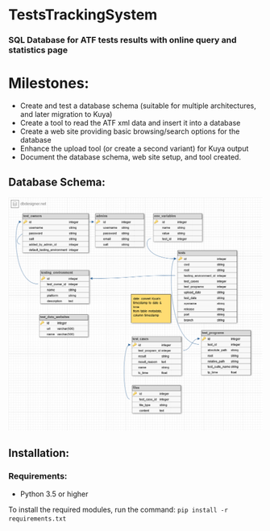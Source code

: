 # TestsTrackingSystem

### SQL Database for ATF tests results with online query and statistics page


# Milestones:

* Create and test a database schema (suitable for multiple architectures, and later migration to Kuya)
* Create a tool to read the ATF xml data and insert it into a database
* Create a web site providing basic browsing/search options for the database
* Enhance the upload tool (or create a second variant) for Kuya output
* Document the database schema, web site setup, and tool created.

## Database Schema:

![DB Schema](https://raw.githubusercontent.com/NBens/TestsTrackingSystem/master/initial.png)


## Installation:

### Requirements:

* Python 3.5 or higher

To install the required modules, run the command:
``` pip install -r requirements.txt ```